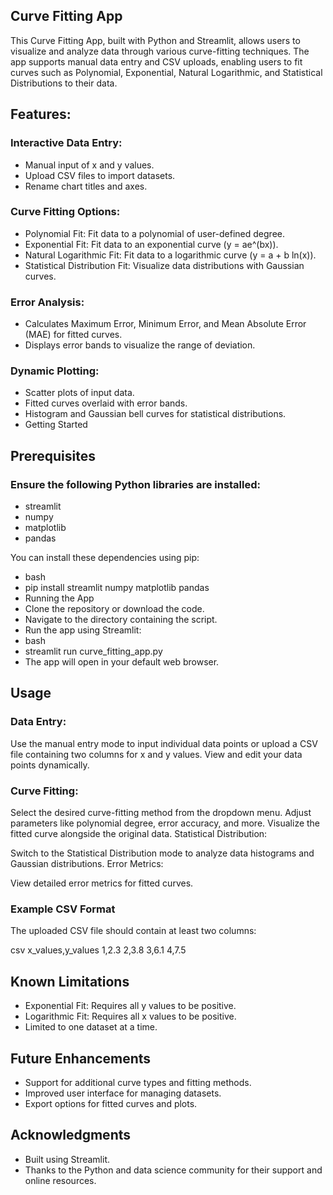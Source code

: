 ## Curve Fitting App

This Curve Fitting App, built with Python and Streamlit, allows users to visualize and analyze data through various curve-fitting techniques. The app supports manual data entry and CSV uploads, enabling users to fit curves such as Polynomial, Exponential, Natural Logarithmic, and Statistical Distributions to their data.

## Features:

### Interactive Data Entry:

 - Manual input of x and y values.
 - Upload CSV files to import datasets.
 - Rename chart titles and axes.

### Curve Fitting Options:

 - Polynomial Fit: Fit data to a polynomial of user-defined degree.
 - Exponential Fit: Fit data to an exponential curve (y = ae^(bx)).
 - Natural Logarithmic Fit: Fit data to a logarithmic curve (y = a + b ln(x)).
 - Statistical Distribution Fit: Visualize data distributions with Gaussian curves.

### Error Analysis:

 - Calculates Maximum Error, Minimum Error, and Mean Absolute Error (MAE) for fitted curves.
 - Displays error bands to visualize the range of deviation.

### Dynamic Plotting:

 - Scatter plots of input data.
 - Fitted curves overlaid with error bands.
 - Histogram and Gaussian bell curves for statistical distributions.
 - Getting Started

## Prerequisites

### Ensure the following Python libraries are installed:

 - streamlit
 - numpy
 - matplotlib
 - pandas

You can install these dependencies using pip:

 - bash
 - pip install streamlit numpy matplotlib pandas
 - Running the App
 - Clone the repository or download the code.
 - Navigate to the directory containing the script.
 - Run the app using Streamlit:
 - bash
 - streamlit run curve_fitting_app.py
 - The app will open in your default web browser.

## Usage
### Data Entry:

Use the manual entry mode to input individual data points or upload a CSV file containing two columns for x and y values.
View and edit your data points dynamically.

### Curve Fitting:

Select the desired curve-fitting method from the dropdown menu.
Adjust parameters like polynomial degree, error accuracy, and more.
Visualize the fitted curve alongside the original data.
Statistical Distribution:

Switch to the Statistical Distribution mode to analyze data histograms and Gaussian distributions.
Error Metrics:

View detailed error metrics for fitted curves.

### Example CSV Format
The uploaded CSV file should contain at least two columns:

csv
x_values,y_values
1,2.3
2,3.8
3,6.1
4,7.5

## Known Limitations
 - Exponential Fit: Requires all y values to be positive.
 - Logarithmic Fit: Requires all x values to be positive.
 - Limited to one dataset at a time.

## Future Enhancements
 - Support for additional curve types and fitting methods.
 - Improved user interface for managing datasets.
 - Export options for fitted curves and plots.

## Acknowledgments
 - Built using Streamlit.
 - Thanks to the Python and data science community for their support and online resources.
